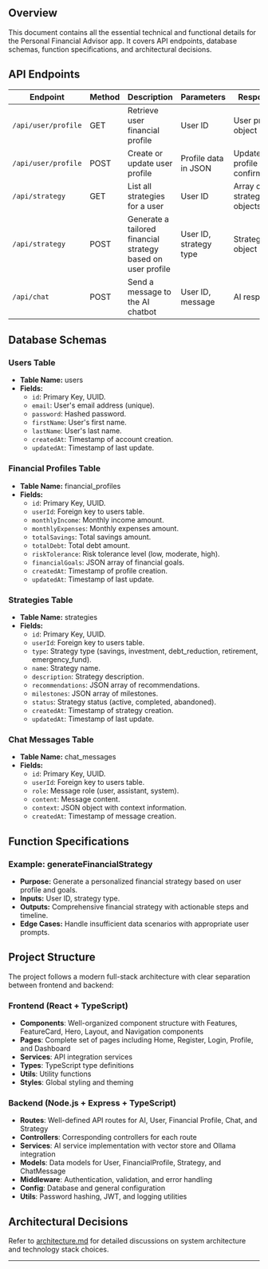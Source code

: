 ## Overview
This document contains all the essential technical and functional details for the Personal Financial Advisor app. It covers API endpoints, database schemas, function specifications, and architectural decisions.

## API Endpoints
| Endpoint                               | Method | Description                                                        | Parameters                        | Response                              |
|----------------------------------------|--------|--------------------------------------------------------------------|-----------------------------------|---------------------------------------|
| `/api/user/profile`                    | GET    | Retrieve user financial profile                                    | User ID                           | User profile object                   |
| `/api/user/profile`                    | POST   | Create or update user profile                                      | Profile data in JSON              | Updated profile confirmation          |
| `/api/strategy`                        | GET    | List all strategies for a user                                     | User ID                           | Array of strategy objects             |
| `/api/strategy`                        | POST   | Generate a tailored financial strategy based on user profile        | User ID, strategy type            | Strategy object                       |
| `/api/chat`                            | POST   | Send a message to the AI chatbot                                   | User ID, message                  | AI response                           |

## Database Schemas
### Users Table
- **Table Name:** users
- **Fields:**
  - `id`: Primary Key, UUID.
  - `email`: User's email address (unique).
  - `password`: Hashed password.
  - `firstName`: User's first name.
  - `lastName`: User's last name.
  - `createdAt`: Timestamp of account creation.
  - `updatedAt`: Timestamp of last update.

### Financial Profiles Table
- **Table Name:** financial_profiles
- **Fields:**
  - `id`: Primary Key, UUID.
  - `userId`: Foreign key to users table.
  - `monthlyIncome`: Monthly income amount.
  - `monthlyExpenses`: Monthly expenses amount.
  - `totalSavings`: Total savings amount.
  - `totalDebt`: Total debt amount.
  - `riskTolerance`: Risk tolerance level (low, moderate, high).
  - `financialGoals`: JSON array of financial goals.
  - `createdAt`: Timestamp of profile creation.
  - `updatedAt`: Timestamp of last update.

### Strategies Table
- **Table Name:** strategies
- **Fields:**
  - `id`: Primary Key, UUID.
  - `userId`: Foreign key to users table.
  - `type`: Strategy type (savings, investment, debt_reduction, retirement, emergency_fund).
  - `name`: Strategy name.
  - `description`: Strategy description.
  - `recommendations`: JSON array of recommendations.
  - `milestones`: JSON array of milestones.
  - `status`: Strategy status (active, completed, abandoned).
  - `createdAt`: Timestamp of strategy creation.
  - `updatedAt`: Timestamp of last update.

### Chat Messages Table
- **Table Name:** chat_messages
- **Fields:**
  - `id`: Primary Key, UUID.
  - `userId`: Foreign key to users table.
  - `role`: Message role (user, assistant, system).
  - `content`: Message content.
  - `context`: JSON object with context information.
  - `createdAt`: Timestamp of message creation.

## Function Specifications
### Example: generateFinancialStrategy
- **Purpose:** Generate a personalized financial strategy based on user profile and goals.
- **Inputs:** User ID, strategy type.
- **Outputs:** Comprehensive financial strategy with actionable steps and timeline.
- **Edge Cases:** Handle insufficient data scenarios with appropriate user prompts.

## Project Structure
The project follows a modern full-stack architecture with clear separation between frontend and backend:

### Frontend (React + TypeScript)
- **Components**: Well-organized component structure with Features, FeatureCard, Hero, Layout, and Navigation components
- **Pages**: Complete set of pages including Home, Register, Login, Profile, and Dashboard
- **Services**: API integration services
- **Types**: TypeScript type definitions
- **Utils**: Utility functions
- **Styles**: Global styling and theming

### Backend (Node.js + Express + TypeScript)
- **Routes**: Well-defined API routes for AI, User, Financial Profile, Chat, and Strategy
- **Controllers**: Corresponding controllers for each route
- **Services**: AI service implementation with vector store and Ollama integration
- **Models**: Data models for User, FinancialProfile, Strategy, and ChatMessage
- **Middleware**: Authentication, validation, and error handling
- **Config**: Database and general configuration
- **Utils**: Password hashing, JWT, and logging utilities

## Architectural Decisions
Refer to [architecture.md](./architecture.md) for detailed discussions on system architecture and technology stack choices.

---